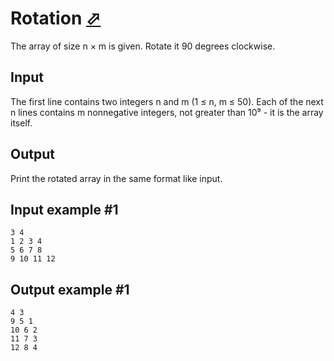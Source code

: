 # Rotation [⬀](https://www.e-olymp.com/en/problems/2669)
The array of size n × m is given. Rotate it 90 degrees clockwise.

## Input
The first line contains two integers n and m (1 ≤ n, m ≤ 50). Each of the next n lines contains m nonnegative integers, not greater than 10⁹ - it is the array itself.

## Output
Print the rotated array in the same format like input.

## Input example #1
```
3 4
1 2 3 4
5 6 7 8
9 10 11 12
```

## Output example #1
```
4 3
9 5 1
10 6 2
11 7 3
12 8 4
```
